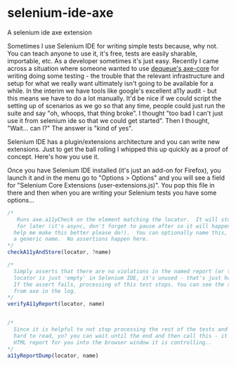 # selenium-ide-axe
A selenium ide axe extension


Sometimes I use Selenium IDE for writing simple tests because, why not.  You can teach anyone to use it, it's free, tests are easily sharable, importable, etc.  As a developer sometimes it's just easy.  Recently I came across a situation where someone wanted to use  [dequeue's axe-core](https://github.com/dequelabs/axe-core) for writing doing some testing - the trouble that the relevant infrastructure and setup for what we really want ultimately isn't going to be available for a while.  In the interim we have tools like google's excellent a11y audit - but this means we have to do a lot manually.  It'd be nice if we could script the setting up of scenarios as we go so that any time, people could just run the suite and say "oh, whoops, that thing broke".  I thought "too bad I can't just use it from selenium ide so that we could get started".  Then I thought, "Wait... can I?"  The answer is "kind of yes".

Selenium IDE has a plugin/extensions architecture and you can write new extensions.  Just to get the ball rolling I whipped this up quickly as a proof of concept.  Here's how you use it.

Once you have Selenium IDE installed (it's just an add-on for Firefox), you launch it and in the menu go to "Options > Options" and you will see a field for "Selenium Core Extensions (user-extensions.js)".  You pop this file in there and then when you are writing your Selenium tests you have some options...


```javascript
/* 
   Runs axe.a11yCheck on the element matching the locator.  It will store the result 
   for later (it's async, don't forget to pause after so it will happen.. if someone can 
  help me make this better please do!).  You can optionally name this, or it will just get 
  a generic name.  No assertions happen here.
*/
checkA11yAndStore(locator, ?name)

/* 
  Simply asserts that there are no violations in the named report (or the last one)
  locator is just 'empty' in Selenium IDE, it's unused - that's just how the pattern works.
  If the assert fails, processing of this test stops. You can see the serialized JSON result 
  from axe in the log.
*/
verifyA11yReport(locator, name)


/* 
  Since it is helpful to not stop processing the rest of the tests and since those logs are 
  hard to read, yo? you can wait until the end and then call this - it will serialize a little
  HTML report for you into the browser window it is controlling..
*/
a11yReportDump(locator, name)
```
